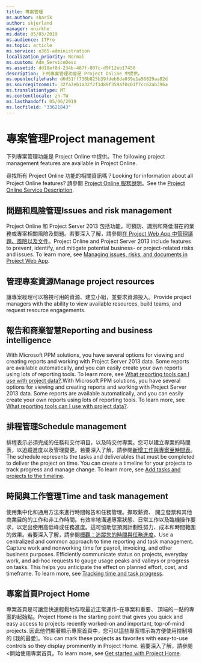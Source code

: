 ```yaml
---
title: 專案管理
ms.author: sharik
author: skjerland
manager: mnirkhe
ms.date: 05/03/2019
ms.audience: ITPro
ms.topic: article
ms.service: o365-administration
localization_priority: Normal
ms.custom: Adm_ServiceDesc
ms.assetid: dd18ef8d-234b-487f-807c-d9f12eb17458
description: 下列專案管理功能是 Project Online 中提供。
ms.openlocfilehash: d6d51ff730b825b39fdeb8da039e1a56829aa82d
ms.sourcegitcommit: 32fa7eb1a32f2f1d89f359af0c01f7cc62ab396a
ms.translationtype: MT
ms.contentlocale: zh-TW
ms.lasthandoff: 05/06/2019
ms.locfileid: "33621843"
---
```

# <a name="project-management"></a><span data-ttu-id="2c6ef-103">專案管理</span><span class="sxs-lookup"><span data-stu-id="2c6ef-103">Project management</span></span>

<span data-ttu-id="2c6ef-104">下列專案管理功能是 Project Online 中提供。</span><span class="sxs-lookup"><span data-stu-id="2c6ef-104">The following project management features are available in Project Online.</span></span>
  
<span data-ttu-id="2c6ef-105">尋找所有 Project Online 功能的相關資訊嗎？</span><span class="sxs-lookup"><span data-stu-id="2c6ef-105">Looking for information about all Project Online features?</span></span> <span data-ttu-id="2c6ef-106">請參閱 [Project Online 服務說明](project-online-service-description.md)。</span><span class="sxs-lookup"><span data-stu-id="2c6ef-106">See the [Project Online Service Description](project-online-service-description.md).</span></span>
  
## <a name="issues-and-risk-management"></a><span data-ttu-id="2c6ef-107">問題和風險管理</span><span class="sxs-lookup"><span data-stu-id="2c6ef-107">Issues and risk management</span></span>
<span data-ttu-id="2c6ef-108"><a name="bkmk_IssuesRiskManagement"> </a></span><span class="sxs-lookup"><span data-stu-id="2c6ef-108"></span></span>

<span data-ttu-id="2c6ef-p102">Project Online 和 Project Server 2013 包括功能，可預防、識別和降低潛在的業務或專案相關風險及問題。若要深入了解，請參閱[在 Project Web App 中管理議題、風險以及文件](https://go.microsoft.com/fwlink/?LinkId=402634)。</span><span class="sxs-lookup"><span data-stu-id="2c6ef-p102">Project Online and Project Server 2013 include features to prevent, identify, and mitigate potential business- or project-related risks and issues. To learn more, see [Managing issues, risks, and documents in Project Web App](https://go.microsoft.com/fwlink/?LinkId=402634).</span></span>
  
## <a name="manage-project-resources"></a><span data-ttu-id="2c6ef-111">管理專案資源</span><span class="sxs-lookup"><span data-stu-id="2c6ef-111">Manage project resources</span></span>
<span data-ttu-id="2c6ef-112"><a name="bkmk_ManageProjectResources"> </a></span><span class="sxs-lookup"><span data-stu-id="2c6ef-112"></span></span>

<span data-ttu-id="2c6ef-113">讓專案經理可以檢視可用的資源、建立小組，並要求資源投入。</span><span class="sxs-lookup"><span data-stu-id="2c6ef-113">Provide project managers with the ability to view available resources, build teams, and request resource engagements.</span></span>
  
## <a name="reporting-and-business-intelligence"></a><span data-ttu-id="2c6ef-114">報告和商業智慧</span><span class="sxs-lookup"><span data-stu-id="2c6ef-114">Reporting and business intelligence</span></span>
<span data-ttu-id="2c6ef-115"><a name="bkmk_ReportingBusinessIntelligence"> </a></span><span class="sxs-lookup"><span data-stu-id="2c6ef-115"></span></span>

<span data-ttu-id="2c6ef-p103">With Microsoft PPM solutions, you have several options for viewing and creating reports and working with Project Server 2013 data. Some reports are available automatically, and you can easily create your own reports using lots of reporting tools. To learn more, see [What reporting tools can I use with project data?](https://go.microsoft.com/fwlink/?LinkId=402642).</span><span class="sxs-lookup"><span data-stu-id="2c6ef-p103">With Microsoft PPM solutions, you have several options for viewing and creating reports and working with Project Server 2013 data. Some reports are available automatically, and you can easily create your own reports using lots of reporting tools. To learn more, see [What reporting tools can I use with project data?](https://go.microsoft.com/fwlink/?LinkId=402642).</span></span>
  
## <a name="schedule-management"></a><span data-ttu-id="2c6ef-119">排程管理</span><span class="sxs-lookup"><span data-stu-id="2c6ef-119">Schedule management</span></span>
<span data-ttu-id="2c6ef-120"><a name="bkmk_ScheduleManagement"> </a></span><span class="sxs-lookup"><span data-stu-id="2c6ef-120"></span></span>

<span data-ttu-id="2c6ef-p104">排程表示必須完成的任務和交付項目，以及時交付專案。您可以建立專案的時間表，以追蹤進度以及管理變更。若要深入了解，請參閱[新增工作與專案至時間表](https://go.microsoft.com/fwlink/?LinkID=402655)。</span><span class="sxs-lookup"><span data-stu-id="2c6ef-p104">The schedule represents the tasks and deliverables that must be completed to deliver the project on time. You can create a timeline for your projects to track progress and manage change. To learn more, see [Add tasks and projects to the timeline](https://go.microsoft.com/fwlink/?LinkID=402655).</span></span>
  
## <a name="time-and-task-management"></a><span data-ttu-id="2c6ef-124">時間與工作管理</span><span class="sxs-lookup"><span data-stu-id="2c6ef-124">Time and task management</span></span>
<span data-ttu-id="2c6ef-125"><a name="bkmk_TimeTaskManagement"> </a></span><span class="sxs-lookup"><span data-stu-id="2c6ef-125"></span></span>

<span data-ttu-id="2c6ef-p105">使用集中化和通用方法來進行時間報告和任務管理。擷取薪資、 開立發票和其他商業目的的工作和非工作時間。有效率地溝通專案狀態、日常工作以及臨機操作要求，以定出使用高低峰或任務進度。這可協助您預測計劃性努力、成本和時間範圍的效果。若要深入了解，請參閱[概觀：追蹤您的時間與任務進度](https://go.microsoft.com/fwlink/p/?LinkId=271321)。</span><span class="sxs-lookup"><span data-stu-id="2c6ef-p105">Use a centralized and common approach to time reporting and task management. Capture work and nonworking time for payroll, invoicing, and other business purposes. Efficiently communicate status on projects, everyday work, and ad-hoc requests to gauge usage peaks and valleys or progress on tasks. This helps you anticipate the effect on planned effort, cost, and timeframe. To learn more, see [Tracking time and task progress](https://go.microsoft.com/fwlink/p/?LinkId=271321).</span></span>

## <a name="project-home"></a><span data-ttu-id="2c6ef-131">專案首頁</span><span class="sxs-lookup"><span data-stu-id="2c6ef-131">Project Home</span></span>
<span data-ttu-id="2c6ef-132">專案首頁是可讓您快速輕鬆地存取最近正常運作-在專案和重要、 頂端的一點的專案的起始點。</span><span class="sxs-lookup"><span data-stu-id="2c6ef-132">Project Home is the starting point that gives you quick and easy access to projects recently worked-on and important, top-of-mind projects.</span></span> <span data-ttu-id="2c6ef-133">因此他們顯著顯示專案首頁中，您可以這些專案標示為方便使用控制項的 [我的最愛]。</span><span class="sxs-lookup"><span data-stu-id="2c6ef-133">You can mark these projects as favorites with easy-to-use controls so they display prominently in Project Home.</span></span> <span data-ttu-id="2c6ef-134">若要深入了解，請參閱 <<c0>開始使用專案首頁。</span><span class="sxs-lookup"><span data-stu-id="2c6ef-134">To learn more, see [Get started with Project Home](https://support.office.com/article/get-started-with-project-home-a3b38418-35e7-4df4-8e4a-ba6a4fa0562a?ui=en-US&rs=en-US&ad=US).</span></span>

